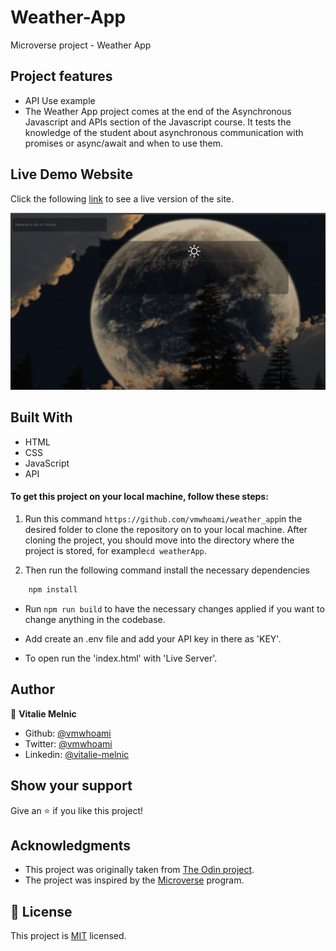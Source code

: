 # Weather-App

Microverse project - Weather App

## Project features

- API Use example
- The Weather App project comes at the end of the Asynchronous Javascript and APIs section of the Javascript course. It tests the knowledge of the student about asynchronous communication with promises or async/await and when to use them.

## Live Demo Website

Click the following [link](https://vigorous-hopper-8a447e.netlify.app/) to see a live version of the site.

![screenshot](./weatherapp.gif)<br>

## Built With

- HTML
- CSS
- JavaScript
- API

#### To get this project on your local machine, follow these steps:

1. Run this command `https://github.com/vmwhoami/weather_app`in the desired folder to clone the repository on to your local machine. After cloning the project, you should move into the directory where the project is stored, for example`cd weatherApp`.

2. Then run the following command install the necessary dependencies

```bash
    npm install
```

- Run `npm run build` to have the necessary changes applied if you want to change anything in the codebase.

- Add create an .env file and add your API key in there as 'KEY'.
- To open run the 'index.html' with 'Live Server'.

## Author

👤 **Vitalie Melnic**

- Github: [@vmwhoami](https://github.com/vmwhoami)
- Twitter: [@vmwhoami](https://twitter.com/vmwhoami)
- Linkedin: [@vitalie-melnic](https://www.linkedin.com/in/vitalie-melnic/)

## Show your support

Give an ⭐️ if you like this project!

## Acknowledgments

- This project was originally taken from [The Odin project](https://www.theodinproject.com/courses/javascript/lessons/weather-app).
- The project was inspired by the [Microverse](https://www.microverse.org/) program.

## 📝 License

This project is [MIT](lic.url) licensed.
